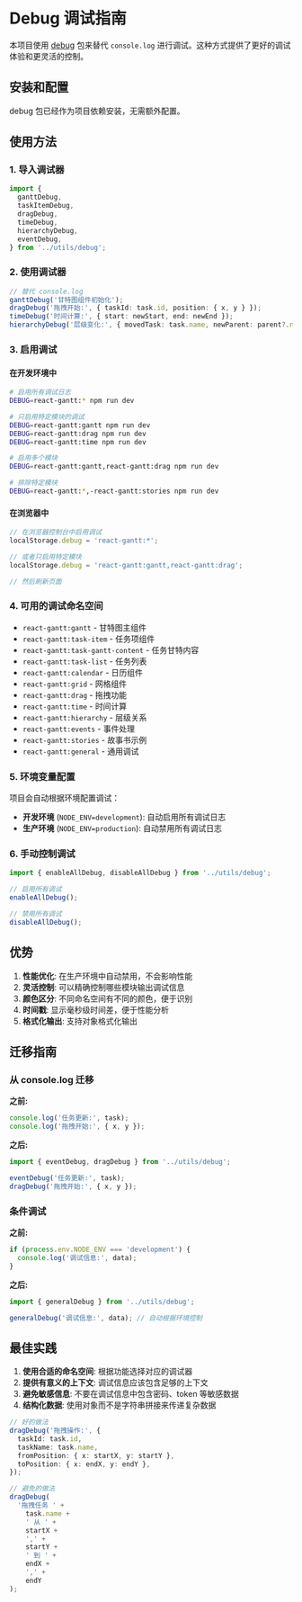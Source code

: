 # Debug 调试指南

本项目使用 [debug](https://www.npmjs.com/package/debug) 包来替代 `console.log` 进行调试。这种方式提供了更好的调试体验和更灵活的控制。

## 安装和配置

debug 包已经作为项目依赖安装，无需额外配置。

## 使用方法

### 1. 导入调试器

```typescript
import {
  ganttDebug,
  taskItemDebug,
  dragDebug,
  timeDebug,
  hierarchyDebug,
  eventDebug,
} from '../utils/debug';
```

### 2. 使用调试器

```typescript
// 替代 console.log
ganttDebug('甘特图组件初始化');
dragDebug('拖拽开始:', { taskId: task.id, position: { x, y } });
timeDebug('时间计算:', { start: newStart, end: newEnd });
hierarchyDebug('层级变化:', { movedTask: task.name, newParent: parent?.name });
```

### 3. 启用调试

#### 在开发环境中

```bash
# 启用所有调试日志
DEBUG=react-gantt:* npm run dev

# 只启用特定模块的调试
DEBUG=react-gantt:gantt npm run dev
DEBUG=react-gantt:drag npm run dev
DEBUG=react-gantt:time npm run dev

# 启用多个模块
DEBUG=react-gantt:gantt,react-gantt:drag npm run dev

# 排除特定模块
DEBUG=react-gantt:*,-react-gantt:stories npm run dev
```

#### 在浏览器中

```javascript
// 在浏览器控制台中启用调试
localStorage.debug = 'react-gantt:*';

// 或者只启用特定模块
localStorage.debug = 'react-gantt:gantt,react-gantt:drag';

// 然后刷新页面
```

### 4. 可用的调试命名空间

- `react-gantt:gantt` - 甘特图主组件
- `react-gantt:task-item` - 任务项组件
- `react-gantt:task-gantt-content` - 任务甘特内容
- `react-gantt:task-list` - 任务列表
- `react-gantt:calendar` - 日历组件
- `react-gantt:grid` - 网格组件
- `react-gantt:drag` - 拖拽功能
- `react-gantt:time` - 时间计算
- `react-gantt:hierarchy` - 层级关系
- `react-gantt:events` - 事件处理
- `react-gantt:stories` - 故事书示例
- `react-gantt:general` - 通用调试

### 5. 环境变量配置

项目会自动根据环境配置调试：

- **开发环境** (`NODE_ENV=development`): 自动启用所有调试日志
- **生产环境** (`NODE_ENV=production`): 自动禁用所有调试日志

### 6. 手动控制调试

```typescript
import { enableAllDebug, disableAllDebug } from '../utils/debug';

// 启用所有调试
enableAllDebug();

// 禁用所有调试
disableAllDebug();
```

## 优势

1. **性能优化**: 在生产环境中自动禁用，不会影响性能
2. **灵活控制**: 可以精确控制哪些模块输出调试信息
3. **颜色区分**: 不同命名空间有不同的颜色，便于识别
4. **时间戳**: 显示毫秒级时间差，便于性能分析
5. **格式化输出**: 支持对象格式化输出

## 迁移指南

### 从 console.log 迁移

**之前:**

```typescript
console.log('任务更新:', task);
console.log('拖拽开始:', { x, y });
```

**之后:**

```typescript
import { eventDebug, dragDebug } from '../utils/debug';

eventDebug('任务更新:', task);
dragDebug('拖拽开始:', { x, y });
```

### 条件调试

**之前:**

```typescript
if (process.env.NODE_ENV === 'development') {
  console.log('调试信息:', data);
}
```

**之后:**

```typescript
import { generalDebug } from '../utils/debug';

generalDebug('调试信息:', data); // 自动根据环境控制
```

## 最佳实践

1. **使用合适的命名空间**: 根据功能选择对应的调试器
2. **提供有意义的上下文**: 调试信息应该包含足够的上下文
3. **避免敏感信息**: 不要在调试信息中包含密码、token 等敏感数据
4. **结构化数据**: 使用对象而不是字符串拼接来传递复杂数据

```typescript
// 好的做法
dragDebug('拖拽操作:', {
  taskId: task.id,
  taskName: task.name,
  fromPosition: { x: startX, y: startY },
  toPosition: { x: endX, y: endY },
});

// 避免的做法
dragDebug(
  '拖拽任务 ' +
    task.name +
    ' 从 ' +
    startX +
    ',' +
    startY +
    ' 到 ' +
    endX +
    ',' +
    endY
);
```
